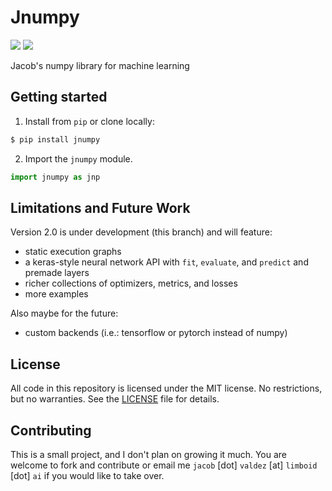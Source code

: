 # Jnumpy

[![](https://img.shields.io/badge/pypi%20package-dev-black)](https://github.com/JacobFV/jnumpy/blob/dev)
[![](https://img.shields.io/badge/license-MIT-blue)](https://github.com/JacobFV/jnumpy/blob/main/LICENSE)

Jacob's numpy library for machine learning

## Getting started

1. Install from `pip` or clone locally:

```bash
$ pip install jnumpy
```

2. Import the `jnumpy` module.

```python
import jnumpy as jnp
```

## Limitations and Future Work

Version 2.0 is under development (this branch) and will feature:
- static execution graphs
- a keras-style neural network API with `fit`, `evaluate`, and `predict` and premade layers
- richer collections of optimizers, metrics, and losses
- more examples

Also maybe for the future:
- custom backends (i.e.: tensorflow or pytorch instead of numpy)

## License

All code in this repository is licensed under the MIT license. No restrictions, but no warranties. See the [LICENSE](https://github.com/JacobFV/jnumpy/blob/main/LICENSE) file for details.

## Contributing

This is a small project, and I don't plan on growing it much. You are welcome to fork and contribute or email me `jacob` [dot] `valdez` [at] `limboid` [dot] `ai` if you would like to take over.
